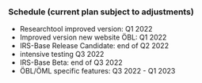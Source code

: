 
### Schedule (current plan subject to adjustments)

* Researchtool improved version: Q1 2022<!-- .element: class="fragment" -->
* Improved version new website ÖBL: Q1 2022<!-- .element: class="fragment" -->
* IRS-Base Release Candidate: end of Q2 2022<!-- .element: class="fragment" -->
* intensive testing Q3 2022<!-- .element: class="fragment" -->
* IRS-Base Beta: end of Q3 2022<!-- .element: class="fragment" -->
* ÖBL/ÖML specific features: Q3 2022 - Q1 2023<!-- .element: class="fragment" -->